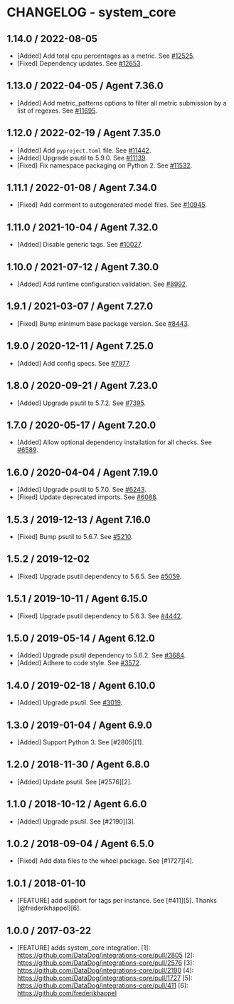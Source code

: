 # CHANGELOG - system_core

## 1.14.0 / 2022-08-05

* [Added] Add total cpu percentages as a metric. See [#12525](https://github.com/DataDog/integrations-core/pull/12525).
* [Fixed] Dependency updates. See [#12653](https://github.com/DataDog/integrations-core/pull/12653).

## 1.13.0 / 2022-04-05 / Agent 7.36.0

* [Added] Add metric_patterns options to filter all metric submission by a list of regexes. See [#11695](https://github.com/DataDog/integrations-core/pull/11695).

## 1.12.0 / 2022-02-19 / Agent 7.35.0

* [Added] Add `pyproject.toml` file. See [#11442](https://github.com/DataDog/integrations-core/pull/11442).
* [Added] Upgrade psutil to 5.9.0. See [#11139](https://github.com/DataDog/integrations-core/pull/11139).
* [Fixed] Fix namespace packaging on Python 2. See [#11532](https://github.com/DataDog/integrations-core/pull/11532).

## 1.11.1 / 2022-01-08 / Agent 7.34.0

* [Fixed] Add comment to autogenerated model files. See [#10945](https://github.com/DataDog/integrations-core/pull/10945).

## 1.11.0 / 2021-10-04 / Agent 7.32.0

* [Added] Disable generic tags. See [#10027](https://github.com/DataDog/integrations-core/pull/10027).

## 1.10.0 / 2021-07-12 / Agent 7.30.0

* [Added] Add runtime configuration validation. See [#8992](https://github.com/DataDog/integrations-core/pull/8992).

## 1.9.1 / 2021-03-07 / Agent 7.27.0

* [Fixed] Bump minimum base package version. See [#8443](https://github.com/DataDog/integrations-core/pull/8443).

## 1.9.0 / 2020-12-11 / Agent 7.25.0

* [Added] Add config specs. See [#7977](https://github.com/DataDog/integrations-core/pull/7977).

## 1.8.0 / 2020-09-21 / Agent 7.23.0

* [Added] Upgrade psutil to 5.7.2. See [#7395](https://github.com/DataDog/integrations-core/pull/7395).

## 1.7.0 / 2020-05-17 / Agent 7.20.0

* [Added] Allow optional dependency installation for all checks. See [#6589](https://github.com/DataDog/integrations-core/pull/6589).

## 1.6.0 / 2020-04-04 / Agent 7.19.0

* [Added] Upgrade psutil to 5.7.0. See [#6243](https://github.com/DataDog/integrations-core/pull/6243).
* [Fixed] Update deprecated imports. See [#6088](https://github.com/DataDog/integrations-core/pull/6088).

## 1.5.3 / 2019-12-13 / Agent 7.16.0

* [Fixed] Bump psutil to 5.6.7. See [#5210](https://github.com/DataDog/integrations-core/pull/5210).

## 1.5.2 / 2019-12-02

* [Fixed] Upgrade psutil dependency to 5.6.5. See [#5059](https://github.com/DataDog/integrations-core/pull/5059).

## 1.5.1 / 2019-10-11 / Agent 6.15.0

* [Fixed] Upgrade psutil dependency to 5.6.3. See [#4442](https://github.com/DataDog/integrations-core/pull/4442).

## 1.5.0 / 2019-05-14 / Agent 6.12.0

* [Added] Upgrade psutil dependency to 5.6.2. See [#3684](https://github.com/DataDog/integrations-core/pull/3684).
* [Added] Adhere to code style. See [#3572](https://github.com/DataDog/integrations-core/pull/3572).

## 1.4.0 / 2019-02-18 / Agent 6.10.0

* [Added] Upgrade psutil. See [#3019](https://github.com/DataDog/integrations-core/pull/3019).

## 1.3.0 / 2019-01-04 / Agent 6.9.0

* [Added] Support Python 3. See [#2805][1].

## 1.2.0 / 2018-11-30 / Agent 6.8.0

* [Added] Update psutil. See [#2576][2].

## 1.1.0 / 2018-10-12 / Agent 6.6.0

* [Added] Upgrade psutil. See [#2190][3].

## 1.0.2 / 2018-09-04 / Agent 6.5.0

* [Fixed] Add data files to the wheel package. See [#1727][4].

## 1.0.1 / 2018-01-10

* [FEATURE] add support for tags per instance. See [#411][5]. Thanks [@frederikhappel][6].

## 1.0.0 / 2017-03-22

* [FEATURE] adds system_core integration.
 [1]: https://github.com/DataDog/integrations-core/pull/2805
[2]: https://github.com/DataDog/integrations-core/pull/2576
[3]: https://github.com/DataDog/integrations-core/pull/2190
[4]: https://github.com/DataDog/integrations-core/pull/1727
[5]: https://github.com/DataDog/integrations-core/pull/411
[6]: https://github.com/frederikhappel
